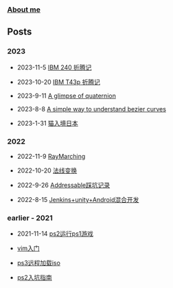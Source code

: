 
### [About me](https://waizui.github.io/about.html)

## Posts  

### 2023
* 2023-11-5 [IBM 240 折腾记](https://waizui.github.io/posts/ibm_240/ibm_240.html)

* 2023-10-20 [IBM T43p 折腾记](https://waizui.github.io/posts/ibm_t43/ibm_t43.html)

* 2023-9-11 [A glimpse of quaternion](https://waizui.github.io/a_glimpse_of_quaternion/a_glimpse_of_quaternion.html)

* 2023-8-8 [A simple way to understand bezier curves](https://waizui.github.io/bezier_curves/a_simple_way_to_understand_bezier_curves.html)  

* 2023-1-31 [猫入境日本](https://waizui.github.io/others/pet/catToJapan/pets.html)  


### 2022

* 2022-11-9 [RayMarching](https://waizui.github.io/ray_marching/ray_marching.html)  

* 2022-10-20 [法线变换](https://waizui.github.io/normalTransform/normalTransform.html)  

* 2022-9-26 [Addressable踩坑记录](https://waizui.github.io/Addressable_issues.html)  

* 2022-8-15 [Jenkins+unity+Android混合开发](https://waizui.github.io/unity+jenkins+android.html)  

### earlier - 2021

* 2021-11-14 [ps2运行ps1游戏](https://waizui.github.io/popstartTutor.html)

* [vim入门](https://waizui.github.io/vimTutor/vimTutor.html)

* [ps3远程加载iso](https://waizui.github.io/ps3netsrvTutor.html)

* [ps2入坑指南](https://waizui.github.io/ps2guide/ps2guide.html)
